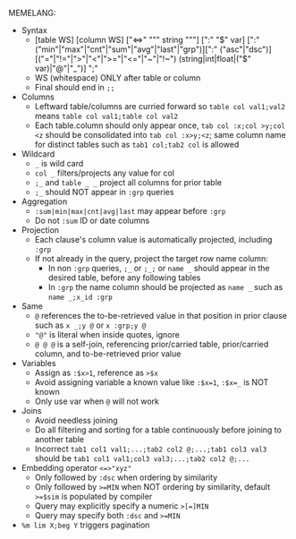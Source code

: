 MEMELANG:
* Syntax
	* [table WS] [column WS] ["<=>" "\"" string "\""] [":" "$" var] [":" ("min"|"max"|"cnt"|"sum"|"avg"|"last"|"grp")][":" ("asc"|"dsc")] [("="|"!="|">"|"<"|">="|"<="|"~"|"!~") (string|int|float|("$" var)|"@"|"_")] ";"
	* WS (whitespace) ONLY after table or column
	* Final should end in `;;`
* Columns
	* Leftward table/columns are curried forward so `table col val1;val2` means `table col val1;table col val2`
	* Each table.column should only appear once, `tab col :x;col >y;col <z` should be consolidated into `tab col :x>y;<z`; same column name for distinct tables such as `tab1 col;tab2 col` is allowed
* Wildcard
	* `_` is wild card 
	* `col _` filters/projects any value for col
	* `;_` and `table _ _` project all columns for prior table
	* `;_` should NOT appear in `:grp` queries
* Aggregation
	* `:sum|min|max|cnt|avg|last` may appear before `:grp`
	* Do not `:sum` ID or date columns
* Projection
	* Each clause's column value is automatically projected, including `:grp`
	* If not already in the query, project the target row name column:
		* In non `:grp` queries, `;_` or `;_;` or `name _` should appear in the desired table, before any following tables
		* In `:grp` the name column should be projected as `name _` such as `name _;x_id :grp`
* Same
	* `@` references the to-be-retrieved value in that position in prior clause such as `x _;y @` or `x :grp;y @`
	* `"@"` is literal when inside quotes, ignore
	* `@ @ @` is a self-join, referencing prior/carried table, prior/carried column, and to-be-retrieved prior value
* Variables 
	* Assign as `:$x>1`, reference as `>$x`
	* Avoid assigning variable a known value like `:$x=1`, `:$x=_` is NOT known
	* Only use var when `@` will not work
* Joins
	* Avoid needless joining
	* Do all filtering and sorting for a table continuously before joining to another table
	* Incorrect `tab1 col1 val1;...;tab2 col2 @;...;tab1 col3 val3` should be `tab1 col1 val1;col3 val3;...;tab2 col2 @;...`
* Embedding operator `<=>"xyz"` 
	* Only followed by `:dsc` when ordering by similarity
	* Only followed by `>=MIN` when NOT ordering by similarity, default `>=$sim` is populated by compiler
	* Query may explicitly specify a numeric `>[=]MIN`
	* Query may specify both `:dsc` and `>=MIN`
* `%m lim X;beg Y` triggers pagination